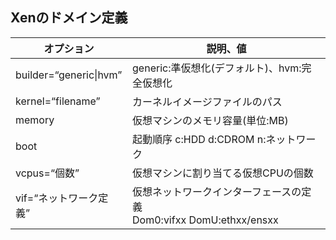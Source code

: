 
## Xenのドメイン定義
|オプション|説明、値|
|--|--|
|builder=“generic\|hvm”|generic:準仮想化(デフォルト)、hvm:完全仮想化|
|kernel=“filename”|カーネルイメージファイルのパス|
|memory|仮想マシンのメモリ容量(単位:MB)|
|boot|起動順序 c:HDD d:CDROM n:ネットワーク|
|vcpus=“個数”|仮想マシンに割り当てる仮想CPUの個数|
|vif=“ネットワーク定義”|仮想ネットワークインターフェースの定義</br>Dom0:vifxx DomU:ethxx/ensxx |